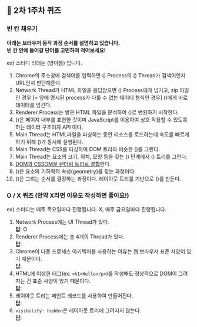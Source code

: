 ## 📝 2차 1주차 퀴즈

### 빈 칸 채우기

**아래는 브라우저 동작 과정 순서를 설명하고 있습니다.  
빈 칸 안에 들어갈 단어를 고민하여 적어보세요!**

ex) 스터디 리더는 (양아름) 입니다.

1. Chrome의 주소창에 검색어를 입력하면 () Process의 () Thread가 검색어인지 URL인지 판단해준다.
2. Network Thread가 HTML 파일을 응답받으면 () Process에게 넘기고, zip 파일인 경우 [= 앞에 명시된 process가 다룰 수 없는 데이터 형식인 경우] ()에게 바로 데이터를 넘긴다.
3. Renderer Process는 받은 HTML 파일을 분석하여 ()로 변환하기 시작한다.
4. ()은 페이지 내부를 표현한 것이며 JavaScript를 이용하여 상호 작용할 수 있도록 하는 데이터 구조이자 API 이다.
5. Main Thread는 HTML파일을 파싱하는 동안 리소스를 로드하는데 속도를 빠르게 하기 위해 ()가 동시에 실행된다.
6. Main Thread는 CSS를 파싱하여 DOM 트리와 비슷한 ()를 그린다.
7. Main Thread는 요소의 크기, 위치, 모양 등을 갖는 () 단계에서 () 트리를 그린다.
8. [DOM과 CSSOM을 렌더링 트리로 결합](https://web.dev/critical-rendering-path-render-tree-construction/)한다.
9. ()은 요소의 기하학적 속성(geometry)를 찾는 과정이다.
10. ()은 그리는 순서를 결정하는 과정이다. 레이아웃 트리를 기반으로 ()를 만든다.

### O / X 퀴즈 (만약 X라면 이유도 작성하면 좋아요!)

ex) 스터디는 매주 목요일마다 진행됩니다.
X, 매주 금요일마다 진행됩니다.

1. Network Process에는 UI Thread가 있다.  
   **답**: O
2. Renderer Process에는 총 4개의 Thread가 있다.  
   **답**:
3. Chrome이 다중 프로세스 아키텍처를 사용하는 이유는 웹 브라우저 표준 사양이 있기 때문이다.  
   **답**:
4. HTML에 이상한 태그(ex: `<h1>Hello</p>`)를 작성해도 정상적으로 DOM이 그려지는 건 표준 사양이 있기 때문이다.  
   **답**:
5. 레이아웃 트리는 페인트 레코드를 사용하여 만들어진다.  
   **답**:
6. `visibility: hidden`은 레이아웃 트리에 그려지지 않는다.  
   **답**:
